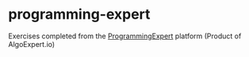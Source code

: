 # programming-expert
Exercises completed from the [ProgrammingExpert](https://www.programmingexpert.io/) platform (Product of AlgoExpert.io)

